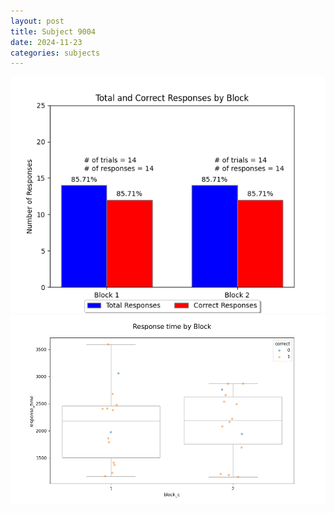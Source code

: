 ```yaml
---
layout: post
title: Subject 9004
date: 2024-11-23
categories: subjects
---
```


![](data/9004/run-26/9004_ATS_responses.png)
![](data/9004/run-26/9004_ATS_rt.png)
